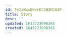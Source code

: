 ```yaml
---
id: Te2zWwxBHvrKC5H3MJA3P
title: Story
desc: ''
updated: 1643723096365
created: 1643723096365
---
```


